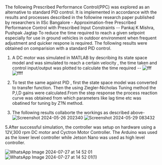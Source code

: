 The following Prescribed Performance Control(PPC) was explored as an alternative to standard PID control.
It is implemented in accordance with the results and processes described in the followine research paper published by researchers in IISc Bangalore - Approximation-free Prescribed Performance Control with Prescribed Input Constraints -- Pankaj K Mishra, Pushpak Jagtap
To reduce the time required to reach a given setpoint especially for use in ground vehicles in outdoor environment when frequent adjustment and quicker respone is required. 
The following results were obtained on comparision with a standard PID control.


1. A DC motor was simulated in MATLAB by describing its state space model and was simulated to reach a certain velocity , the time taken and control input/output was plotted to calculate the time required --
   ![fff](https://github.com/shriram272/Prescribed_Performance_Control/assets/99411053/af1a02df-9fd5-4fe0-b42a-365ea4ad90d0)
   ![ffff](https://github.com/shriram272/Prescribed_Performance_Control/assets/99411053/5e332b76-f4ec-45ef-b7ad-f72d91f5bb06)

   
3. To test the same against PID , first the state space model was converted to transfer function. Then the using Ziegler-Nicholas Tuning method the P,I,D gains were calculated.From the step response the process reaction curve was obtained from which parameters like lag time etc was obatined for tuning by Z?N method.
4. The following results collaborte the workings as described above-
   ![Screenshot 2024-05-26 202340](https://github.com/shriram272/Prescribed_Performance_Control/assets/99411053/b0abf946-e2cc-497e-bbf5-5f1811018f9f)
   ![Screenshot 2024-05-29 083432](https://github.com/shriram272/Prescribed_Performance_Control/assets/99411053/db9554e9-217f-4150-86e6-300a086f3e1c)


5.After successful simulation, the controller was setup on hardware using a 12V,300 rpm DC motor and Cyctron Motor Controller. The Arduino was used as the lower level controller while Jetson Nano was used as high level controller.


![WhatsApp Image 2024-07-27 at 14 52 01](https://github.com/user-attachments/assets/120e7cac-0300-4efa-a658-1e390c9678cb)
![WhatsApp Image 2024-07-27 at 14 52 01(1)](https://github.com/user-attachments/assets/2e4eed26-af98-4214-8ab6-ba2a2da9e4e8)
